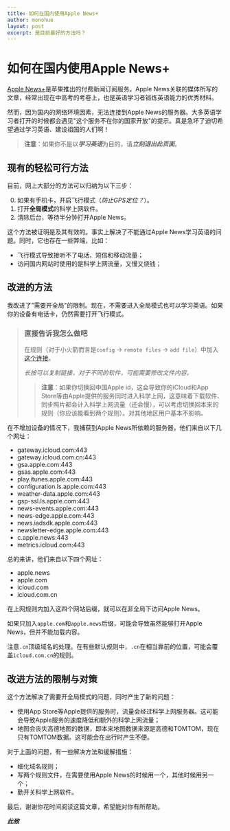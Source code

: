 ```yaml
---
title: 如何在国内使用Apple News+
author: monohue
layout: post
excerpt: 是目前最好的方法吗？
---
```


# 如何在国内使用Apple News+

[Apple News+](https://www.apple.com/apple-news/)是苹果推出的付费新闻订阅服务。Apple News关联的媒体所写的文章，经常出现在中高考的考卷上，也是英语学习者锻炼英语能力的优秀材料。

然而，因为国内的网络环境因素，无法连接到Apple News的服务器。大多英语学习者打开的时候都会遇见"这个服务不在你的国家开放"的提示。真是急坏了迫切希望通过学习英语、建设祖国的人们啊！

> **注意**：如果你不是以***学习英语***为目的，请***立刻退出此页面***。

## 现有的轻松可行方法

目前，网上大部分的方法可以归纳为以下三步：

0. 如果有手机卡，开启飞行模式（*防止GPS定位？*）。
1. 打开**全局模式**的科学上网软件。
2. 清除后台，等待半分钟打开Apple News。

这个方法被证明是及其有效的。事实上解决了不能通过Apple News学习英语的问题。同时，它也存在一些弊端，比如：

- 飞行模式导致接听不了电话、短信和移动流量；
- 访问国内网站时使用的是科学上网流量，又慢又烧钱；

## 改进的方法

我改进了"需要开全局"的限制。现在，不需要进入全局模式也可以学习英语。如果你的设备有电话卡，仍然需要打开飞行模式。

> ### 直接告诉我怎么做吧
> 
> 在规则（对于小火箭而言是``config`` -> ``remote files`` -> ``add file``）中加入[这个连接](https://blog.magi.red/mona.conf)。
> 
> *长按可以复制链接，对于不同的软件，可能需要修改文件内容。*
>
> > **注意**：如果你切换回中国Apple id，这会导致你的iCloud和App Store等由Apple提供的服务同时进入科学上网，这意味着下载软件、同步照片都会计入科学上网流量（还会慢），可以考虑切换回本来的规则（你应该能看到两个规则）。对其他地区用户基本不影响。

在不增加设备的情况下，我捕获到Apple News所依赖的服务器，他们来自以下几个网址：

- gateway.icloud.com:443
- gateway.icloud.com.cn:443
- gsa.apple.com:443
- gsas.apple.com:443
- play.itunes.apple.com:443
- configuration.ls.apple.com:443
- weather-data.apple.com:443
- gsp-ssl.ls.apple.com:443
- news-events.apple.com:443
- news-edge.apple.com:443
- news.iadsdk.apple.com:443
- newsletter-edge.apple.com:443
- c.apple.news:443
- metrics.icloud.com:443

总的来讲，他们来自以下四个网址：

- apple.news
- apple.com
- icloud.com
- icloud.com.cn

在上网规则内加入这四个网站后缀，就可以在非全局下访问Apple News。

如果只加入``apple.com``和``apple.news``后缀，可能会导致虽然能够打开Apple News，但并不能加载内容。

注意``.cn``顶级域名的处理。在有些默认规则中，``.cn``在相当靠前的位置，可能会覆盖``icloud.com.cn``的规则。

## 改进方法的限制与对策

这个方法解决了需要开全局模式的问题，同时产生了新的问题：

- 使用App Store等Apple提供的服务时，流量会经过科学上网服务器。这可能会导致Apple服务的速度降低和额外的科学上网流量；
- 地图会丧失高德地图的数据，即本来地图数据来源是高德和TOMTOM，现在只有TOMTOM数据。这可能会在出行时产生不便。

对于上面的问题，有一些解决方法和缓解措施：

- 细化域名规则；
- 写两个规则文件，在需要使用Apple News的时候用一个，其他时候用另一个；
- 勤开关科学上网软件。

最后，谢谢你花时间阅读这篇文章，希望能对你有所帮助。

***此致***